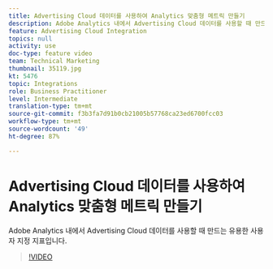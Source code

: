```yaml
---
title: Advertising Cloud 데이터를 사용하여 Analytics 맞춤형 메트릭 만들기
description: Adobe Analytics 내에서 Advertising Cloud 데이터를 사용할 때 만드는 유용한 사용자 지정 지표입니다.
feature: Advertising Cloud Integration
topics: null
activity: use
doc-type: feature video
team: Technical Marketing
thumbnail: 35119.jpg
kt: 5476
topic: Integrations
role: Business Practitioner
level: Intermediate
translation-type: tm+mt
source-git-commit: f3b3fa7d91b0cb21005b57768ca23ed6700fcc03
workflow-type: tm+mt
source-wordcount: '49'
ht-degree: 87%

---
```



# Advertising Cloud 데이터를 사용하여 Analytics 맞춤형 메트릭 만들기

Adobe Analytics 내에서 Advertising Cloud 데이터를 사용할 때 만드는 유용한 사용자 지정 지표입니다.

>[!VIDEO](https://video.tv.adobe.com/v/35119/?quality=12&learn=on)

